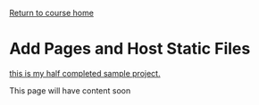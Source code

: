 <a href="https://wes-chen.github.io/build-a-website/">Return to course home</a>

# Add Pages and Host Static Files

[this is my half completed sample project.](template.html)

This page will have content soon
